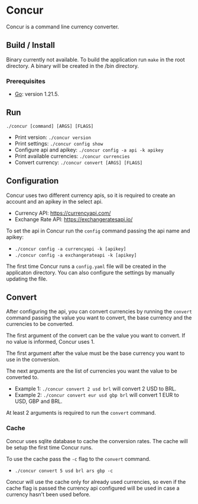 # Concur
Concur is a command line currency converter.

## Build / Install
Binary currently not available. To build the application run `make` in the root directory. A binary will be created in the /bin directory.
### Prerequisites
- [Go](https://go.dev/): version 1.21.5.

## Run
`./concur [command] [ARGS] [FLAGS]`

- Print version:
`./concur version`
- Print settings:
`./concur config show`
- Configure api and apikey:
`./concur config -a api -k apikey`
- Print available currencies:
`./concur currencies`
- Convert currency:
`./concur convert [ARGS] [FLAGS]`

## Configuration
Concur uses two different currency apis, so it is required to create an account and an apikey in the select api.
- Currency API: https://currencyapi.com/
- Exchange Rate API: https://exchangeratesapi.io/

To set the api in Concur run the `config` command passing the api name and apikey:

- `./concur config -a currencyapi -k [apikey]`
- `./concur config -a exchangerateapi -k [apikey]`

The first time Concur runs a `config.yaml` file will be created in the applicaton directory. You can also configure the settings by manually updating the file.

## Convert
After configuring the api, you can convert currencies by running the `convert` command passing the value you want to convert, the base currency and the currencies to be converted.

The first argument of the convert can be the value you want to convert. If no value is informed, Concur uses 1.

The first argument after the value must be the base currency you want to use in the conversion.

The next arguments are the list of currencies you want the value to be converted to.

- Example 1: `./concur convert 2 usd brl` will convert 2 USD to BRL.
- Example 2: `./concur convert eur usd gbp brl` will convert 1 EUR to USD, GBP and BRL.

At least 2 arguments is required to run the `convert` command.

### Cache
Concur uses sqlite database to cache the conversion rates. The cache will be setup the first time Concur runs.

To use the cache pass the `-c` flag to the `convert` command.
- `./concur convert 5 usd brl ars gbp -c`

Concur will use the cache only for already used currencies, so even if the cache flag is passed the currency api configured will be used in case a currency hasn't been used before.
